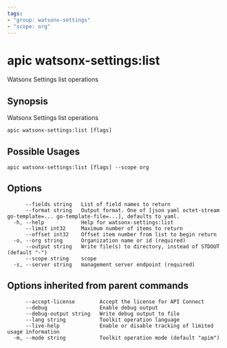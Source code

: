 ```yaml
---
tags:
- "group: watsonx-settings"
- "scope: org"
---
```

# apic watsonx-settings:list

Watsonx Settings list operations

## Synopsis

Watsonx Settings list operations

```
apic watsonx-settings:list [flags]
```

## Possible Usages

```
apic watsonx-settings:list [flags] --scope org
```

## Options

```
      --fields string   List of field names to return
      --format string   Output format. One of [json yaml octet-stream go-template=... go-template-file=...], defaults to yaml.
  -h, --help            Help for watsonx-settings:list
      --limit int32     Maximum number of items to return
      --offset int32    Offset item number from list to begin return
  -o, --org string      Organization name or id (required)
      --output string   Write file(s) to directory, instead of STDOUT (default "-")
      --scope string    scope
  -s, --server string   management server endpoint (required)
```

## Options inherited from parent commands

```
      --accept-license        Accept the license for API Connect
      --debug                 Enable debug output
      --debug-output string   Write debug output to file
      --lang string           Toolkit operation language
      --live-help             Enable or disable tracking of limited usage information
  -m, --mode string           Toolkit operation mode (default "apim")
```
